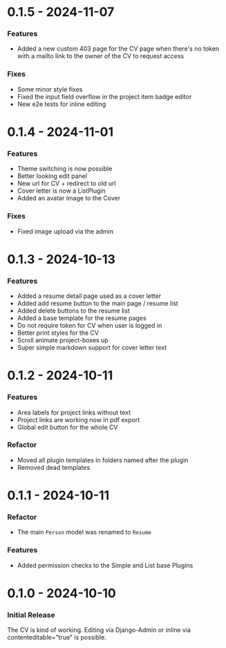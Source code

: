 0.1.5 - 2024-11-07
==================

### Features
- Added a new custom 403 page for the CV page when there's no token with a 
  mailto link to the owner of the CV to request access

### Fixes
- Some minor style fixes
- Fixed the input field overflow in the project item badge editor
- New e2e tests for inline editing

0.1.4 - 2024-11-01
==================

### Features

- Theme switching is now possible
- Better looking edit panel
- New url for CV + redirect to old url
- Cover letter is now a ListPlugin
- Added an avatar image to the Cover

### Fixes

- Fixed image upload via the admin

0.1.3 - 2024-10-13
==================

### Features

- Added a resume detail page used as a cover letter
- Added add resume button to the main page / resume list
- Added delete buttons to the resume list
- Added a base template for the resume pages
- Do not require token for CV when user is logged in
- Better print styles for the CV
- Scroll animate project-boxes up
- Super simple markdown support for cover letter text

0.1.2 - 2024-10-11
==================

### Features
- Area labels for project links without text
- Project links are working now in pdf export
- Global edit button for the whole CV

### Refactor
- Moved all plugin templates in folders named after the plugin
- Removed dead templates

0.1.1 - 2024-10-11
==================

### Refactor
- The main `Person` model was renamed to `Resume`

### Features
- Added permission checks to the Simple and List base Plugins

0.1.0 - 2024-10-10
==================

### Initial Release

The CV is kind of working. Editing via Django-Admin or inline via
contenteditable="true" is possible.
